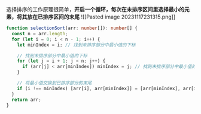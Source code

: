 选择排序的工作原理很简单，**开启一个循环，每次在未排序区间里选择最小的元素，将其放在已排序区间的末尾**
![[Pasted image 20231117231315.png]]
```typescript
function selectionSort(arr: number[]): number[] {
  const n = arr.length;
  for (let i = 0; i < n - 1; i++) {
    let minIndex = i; // 找到未排序部分中最小值的下标

    // 找到未排序部分中最小值的下标
    for (let j = i + 1; j < n; j++) {
      if (arr[j] < arr[minIndex]) minIndex = j; // 找到未排序部分中最小值的下标
    }

    // 将最小值交换到已排序部分的末尾
    if (i !== minIndex) [arr[i], arr[minIndex]] = [arr[minIndex], arr[i]];
  }
  return arr;
}
```
